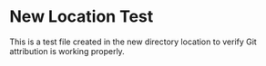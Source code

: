 # New Location Test

This is a test file created in the new directory location to verify Git attribution is working properly.
